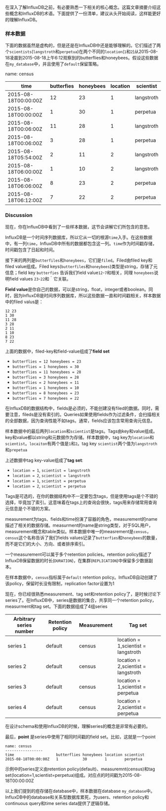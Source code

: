 在深入了解InfluxDB之前，有必要熟悉一下相关的核心概念。这篇文章摘要介绍这些概念和InfluxDB的术语。下面提供了一份清单，建议从头开始阅读，这样能更好的理解InfluxDB。

### 样本数据

下面的数据虽然是虚构的，但是还是在InfluxDB中还是能够理解的。它们描述了两个`scientists`\(`langstroth`和`perpetua`\)在两个不同的`location`\(`1`和`2`\)从2015-08-18凌晨到2015-08-18上午6:12观察到的butterflies和honeybees。假设这些数据在`my_database`中，并且使用了`default`保留策略。

name: census

| time | butterfies | **honeybees** | **location** | **scientist** |
| --- | --- | --- | --- | --- |
| 2015-08-18T00:00:00Z | 12 | 23 | 1 | langstroth |
| 2015-08-18T00:00:00Z | 1 | 30 | 1 | perpetua |
| 2015-08-18T00:06:00Z | 11 | 28 | 1 | langstroth |
| 2015-08-18T00:06:00Z | 3 | 28 | 1 | perpetua |
| 2015-08-18T05:54:00Z | 2 | 11 | 2 | langstroth |
| 2015-08-18T06:00:00Z | 1 | 10 | 2 | langstroth |
| 2015-08-18T06:06:00Z | 8 | 23 | 2 | perpetua |
| 2015-08-18T06:12:00Z | 7 | 22 | 2 | perpetua |

### Discussion

现在，你在InfluxDB中看到了一些样本数据，这节会讲解它们所包含的意思。

InfluxDB是一个时间序列数据库，所以它从一切的根源`time`入手。在这些数据中，有一列`time`，InfluxDB中所有的数据都包含这一列。`time`作为时间戳存储，时间戳包含了日起和时间。

接下来的两列是`butterfiles`和`honeybees`，它们是`filed`。Filed由filed key和filed value组成。Filed keys\(`butterfiles`和`honeybees`\)类型是string，存储了元信息；field key `butterfies` 告诉我们field value`12`-`7`和相关，同理 `honeybees`说明field values `23`-`22`和｀它关联。

**Field value**是你自己的数据，可以是string，float，integer或者boolean。同时，因为InfluxDB是时间序列数据库，所以这些数据一直和时间戳相关，样本数据中的filed valus是：

```
12 23 
1 30 
11 28 
3 28 
2 11 
1 10 
8 23 
7 22 
```

上面的数据中，filed-key和field-value组成了**field set**

* `butterflies = 12 honeybees = 23` 
* `butterflies = 1 honeybees = 30` 
* `butterflies = 11 honeybees = 28` 
* `butterflies = 3 honeybees = 28` 
* `butterflies = 2 honeybees = 11` 
* `butterflies = 1 honeybees = 10` 
* `butterflies = 8 honeybees = 23` 
* `butterflies = 7 honeybees = 22`

在InfluxDB的数据结构中，fields是必须的，不能创建没有filed的数据。同时，需要注意，fileds是没有索引的。Queries如果使用fields作为过滤条件，会扫描相关的全部数据，因为查询性能不如tags。通常，fields应该包含常用查询元信息。

样本数据中的最后两列`location`和`scientist`是tags。Tags由key和value组成。key和value都以string和元数据作为存储。样本数据中，tag key为`location`和`scientist`。`locaiton`有两个值是`1`和`2`。tag key `scientist`两个值为`langstroth`和`prepetua`

上述数据中tag key-value组成了**tag set**:

* `location = 1`, `scientist = langstroth` 
* `location = 2`, `scientist = langstroth` 
* `location = 1`, `scientist = perpetua` 
* `location = 2`, `scientist = perpetua`

Tags是可选的，在你的数据结构中不一定要包含tags，但是使用tags是个不错的选择，毕竟加了索引。这意味着在tags上的查询会很快，tags用来存储常用查询元信息是个不错的方案。

measurement为tags、fields和time扮演了容器的角色，measurement的name描述了相关的数据存储。measurment的name是string类型，对于SQL用户，measurement概念和table类似。样本数据中唯一的measrement是`census`，`census`这个名称告诉了我们fields values记录了`butterfies`和`honeybees`的数量，而不是它们的大小、方向、或者排序索引。

一个measurement可以属于多个retention policies。retention policy描述了InfluxDB保留数据的时长\(`DURATION`\)，在集群\(`REPLICATION`\)中保留多少数据副本。

在样本数据中，`census`指标属于`default` retention policy。InfluxDB自动创建了该policy，保留时长没有限制，replication factor设置为1

现在，你已经很熟悉measurement、tag set和retention policy了，是时候讨论下series了。在InfluxDB中，series是数据的集合，共享同一个retention policy，measurment和tag set。下面的数据组成了4组series

| **Arbitrary series number** | **Retention policy** | **Measurement** | Tag set |
| --- | --- | --- | --- |
| series 1 | default | census | location = 1,scientist = langstroth |
| series 2 | default | census | location = 2,scientist = langstroth |
| series 3 | default | census | location = 1,scientist = perpetua |
| series 4 | default | census | location = 2,scientist = perpetua |

在设计schema和使用InfluxDB的时候，理解series的概念是非常有必要的。

最后，**point** 是series中使用了相同时间戳的field set。比如，这就是一个point

```
name: census 
----------------- 
time                   butterflies honeybees location scientist 
2015-08-18T00:00:00Z   1           30        1        perpetua
```

示例中的series定义由retention policy(default)、measuremnt(census)和tag set(location=1,scientist=perpetua)组成。对应点的时间戳为2015-08-18T00:00:00Z

以上我们提到的痘存储在database中，样本数据在database `my_database`中。InfluxDB中的database和关系型数据库累死，为users、retention policy和continuous query和time series data提供了逻辑存储。


